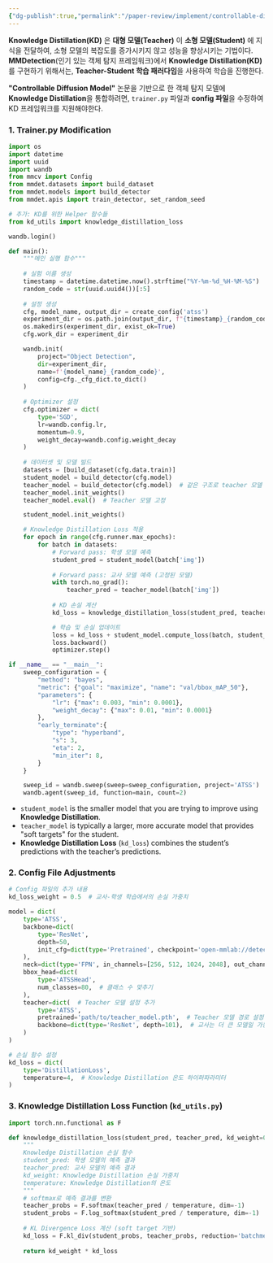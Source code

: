 ```yaml
---
{"dg-publish":true,"permalink":"/paper-review/implement/controllable-diffusion-model/"}
---
```


**Knowledge Distillation(KD)** 은 **대형 모델(Teacher)** 이 **소형 모델(Student)** 에 지식을 전달하여, 소형 모델의 복잡도를 증가시키지 않고 성능을 향상시키는 기법이다.
**MMDetection**(인기 있는 객체 탐지 프레임워크)에서 **Knowledge Distillation(KD)** 를 구현하기 위해서는, **Teacher-Student 학습 패러다임**을 사용하여 학습을 진행한다.

**"Controllable Diffusion Model"** 논문을 기반으로 한 객체 탐지 모델에 **Knowledge Distillation**을 통합하려면, `trainer.py` 파일과 **config 파일**을 수정하여 KD 프레임워크를 지원해야한다.

### 1. **Trainer.py Modification**

```python
import os
import datetime
import uuid
import wandb
from mmcv import Config
from mmdet.datasets import build_dataset
from mmdet.models import build_detector
from mmdet.apis import train_detector, set_random_seed

# 추가: KD를 위한 Helper 함수들
from kd_utils import knowledge_distillation_loss

wandb.login()

def main():
    """메인 실행 함수"""
    
    # 실험 이름 생성
    timestamp = datetime.datetime.now().strftime("%Y-%m-%d_%H-%M-%S")
    random_code = str(uuid.uuid4())[:5]
    
    # 설정 생성
    cfg, model_name, output_dir = create_config('atss')
    experiment_dir = os.path.join(output_dir, f"{timestamp}_{random_code}")
    os.makedirs(experiment_dir, exist_ok=True)
    cfg.work_dir = experiment_dir

    wandb.init(
        project="Object Detection", 
        dir=experiment_dir,
        name=f'{model_name}_{random_code}',
        config=cfg._cfg_dict.to_dict()
    )
    
    # Optimizer 설정
    cfg.optimizer = dict(
        type='SGD', 
        lr=wandb.config.lr, 
        momentum=0.9,
        weight_decay=wandb.config.weight_decay
    )
    
    # 데이터셋 및 모델 빌드
    datasets = [build_dataset(cfg.data.train)]
    student_model = build_detector(cfg.model)
    teacher_model = build_detector(cfg.model)  # 같은 구조로 teacher 모델 생성
    teacher_model.init_weights()
    teacher_model.eval()  # Teacher 모델 고정

    student_model.init_weights()

    # Knowledge Distillation Loss 적용
    for epoch in range(cfg.runner.max_epochs):
        for batch in datasets:
            # Forward pass: 학생 모델 예측
            student_pred = student_model(batch['img'])
            
            # Forward pass: 교사 모델 예측 (고정된 모델)
            with torch.no_grad():
                teacher_pred = teacher_model(batch['img'])
            
            # KD 손실 계산
            kd_loss = knowledge_distillation_loss(student_pred, teacher_pred, cfg.kd_loss_weight)

            # 학습 및 손실 업데이트
            loss = kd_loss + student_model.compute_loss(batch, student_pred)
            loss.backward()
            optimizer.step()

if __name__ == "__main__":
    sweep_configuration = {
        "method": "bayes",
        "metric": {"goal": "maximize", "name": "val/bbox_mAP_50"},
        "parameters": {
            "lr": {"max": 0.003, "min": 0.0001},
            "weight_decay": {"max": 0.01, "min": 0.0001}
        },
        "early_terminate":{
            "type": "hyperband",
            "s": 3,
            "eta": 2,
            "min_iter": 8,
        }
    }

    sweep_id = wandb.sweep(sweep=sweep_configuration, project='ATSS')
    wandb.agent(sweep_id, function=main, count=2)
```
- `student_model` is the smaller model that you are trying to improve using **Knowledge Distillation**.
- `teacher_model` is typically a larger, more accurate model that provides "soft targets" for the student.
- **Knowledge Distillation Loss** (`kd_loss`) combines the student’s predictions with the teacher’s predictions.

### 2. **Config File Adjustments**

```python
# Config 파일의 추가 내용
kd_loss_weight = 0.5  # 교사-학생 학습에서의 손실 가중치

model = dict(
    type='ATSS',
    backbone=dict(
        type='ResNet',
        depth=50,
        init_cfg=dict(type='Pretrained', checkpoint='open-mmlab://detectron2/resnet50_caffe'),
    ),
    neck=dict(type='FPN', in_channels=[256, 512, 1024, 2048], out_channels=256, num_outs=5),
    bbox_head=dict(
        type='ATSSHead',
        num_classes=80,  # 클래스 수 맞추기
    ),
    teacher=dict(  # Teacher 모델 설정 추가
        type='ATSS',
        pretrained='path/to/teacher_model.pth',  # Teacher 모델 경로 설정
        backbone=dict(type='ResNet', depth=101),  # 교사는 더 큰 모델일 가능성이 큼
    )
)

# 손실 함수 설정
kd_loss = dict(
    type='DistillationLoss',
    temperature=4,  # Knowledge Distillation 온도 하이퍼파라미터
)
```

### 3. **Knowledge Distillation Loss Function (`kd_utils.py`)**

```python
import torch.nn.functional as F

def knowledge_distillation_loss(student_pred, teacher_pred, kd_weight=0.5, temperature=4):
    """
    Knowledge Distillation 손실 함수
    student_pred: 학생 모델의 예측 결과
    teacher_pred: 교사 모델의 예측 결과
    kd_weight: Knowledge Distillation 손실 가중치
    temperature: Knowledge Distillation의 온도
    """
    # softmax로 예측 결과를 변환
    teacher_probs = F.softmax(teacher_pred / temperature, dim=-1)
    student_probs = F.log_softmax(student_pred / temperature, dim=-1)
    
    # KL Divergence Loss 계산 (soft target 기반)
    kd_loss = F.kl_div(student_probs, teacher_probs, reduction='batchmean') * (temperature ** 2)
    
    return kd_weight * kd_loss
```
